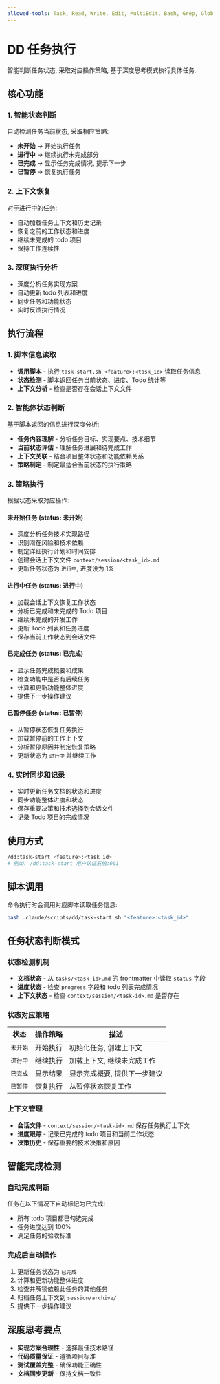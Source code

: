 ```yaml
---
allowed-tools: Task, Read, Write, Edit, MultiEdit, Bash, Grep, Glob
---
```


# DD 任务执行

智能判断任务状态, 采取对应操作策略, 基于深度思考模式执行具体任务.

## 核心功能

### 1. 智能状态判断

自动检测任务当前状态, 采取相应策略:

- **未开始** → 开始执行任务
- **进行中** → 继续执行未完成部分
- **已完成** → 显示任务完成情况, 提示下一步
- **已暂停** → 恢复执行任务

### 2. 上下文恢复

对于进行中的任务:

- 自动加载任务上下文和历史记录
- 恢复之前的工作状态和进度
- 继续未完成的 todo 项目
- 保持工作连续性

### 3. 深度执行分析

- 深度分析任务实现方案
- 自动更新 todo 列表和进度
- 同步任务和功能状态
- 实时反馈执行情况

## 执行流程

### 1. 脚本信息读取

- **调用脚本** - 执行 `task-start.sh <feature>:<task_id>` 读取任务信息
- **状态检测** - 脚本返回任务当前状态、进度、Todo 统计等
- **上下文分析** - 检查是否存在会话上下文文件

### 2. 智能体状态判断

基于脚本返回的信息进行深度分析:

- **任务内容理解** - 分析任务目标、实现要点、技术细节
- **当前状态评估** - 理解任务进展和待完成工作
- **上下文关联** - 结合项目整体状态和功能依赖关系
- **策略制定** - 制定最适合当前状态的执行策略

### 3. 策略执行

根据状态采取对应操作:

#### 未开始任务 (status: 未开始)

- 深度分析任务技术实现路径
- 识别潜在风险和技术依赖
- 制定详细执行计划和时间安排
- 创建会话上下文文件 `context/session/<task_id>.md`
- 更新任务状态为 `进行中`, 进度设为 1%

#### 进行中任务 (status: 进行中)

- 加载会话上下文恢复工作状态
- 分析已完成和未完成的 Todo 项目
- 继续未完成的开发工作
- 更新 Todo 列表和任务进度
- 保存当前工作状态到会话文件

#### 已完成任务 (status: 已完成)

- 显示任务完成概要和成果
- 检查功能中是否有后续任务
- 计算和更新功能整体进度
- 提供下一步操作建议

#### 已暂停任务 (status: 已暂停)

- 从暂停状态恢复任务执行
- 加载暂停前的工作上下文
- 分析暂停原因并制定恢复策略
- 更新状态为 `进行中` 并继续工作

### 4. 实时同步和记录

- 实时更新任务文档的状态和进度
- 同步功能整体进度和状态
- 保存重要决策和技术选择到会话文件
- 记录 Todo 项目的完成情况

## 使用方式

```bash
/dd:task-start <feature>:<task_id>
# 例如: /dd:task-start 用户认证系统:001
```

## 脚本调用

命令执行时会调用对应脚本读取任务信息:

```bash
bash .claude/scripts/dd/task-start.sh "<feature>:<task_id>"
```

## 任务状态判断模式

### 状态检测机制

- **文档状态** - 从 `tasks/<task-id>.md` 的 frontmatter 中读取 `status` 字段
- **进度状态** - 检查 `progress` 字段和 todo 列表完成情况
- **上下文状态** - 检查 `context/session/<task-id>.md` 是否存在

### 状态对应策略

| 状态     | 操作策略 | 描述                         |
| -------- | -------- | ---------------------------- |
| `未开始` | 开始执行 | 初始化任务, 创建上下文       |
| `进行中` | 继续执行 | 加载上下文, 继续未完成工作   |
| `已完成` | 显示结果 | 显示完成概要, 提供下一步建议 |
| `已暂停` | 恢复执行 | 从暂停状态恢复工作           |

### 上下文管理

- **会话文件** - `context/session/<task-id>.md` 保存任务执行上下文
- **进度跟踪** - 记录已完成的 todo 项目和当前工作状态
- **决策历史** - 保存重要的技术决策和原因

## 智能完成检测

### 自动完成判断

任务在以下情况下自动标记为已完成:

- 所有 todo 项目都已勾选完成
- 任务进度达到 100%
- 满足任务的验收标准

### 完成后自动操作

1. 更新任务状态为 `已完成`
2. 计算和更新功能整体进度
3. 检查并解锁依赖此任务的其他任务
4. 归档任务上下文到 `session/archive/`
5. 提供下一步操作建议

## 深度思考要点

- **实现方案合理性** - 选择最佳技术路径
- **代码质量保证** - 遵循项目标准
- **测试覆盖完整** - 确保功能正确性
- **文档同步更新** - 保持文档一致性
